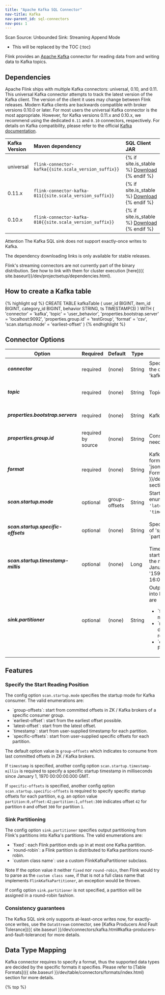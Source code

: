 ```yaml
---
title: "Apache Kafka SQL Connector"
nav-title: Kafka
nav-parent_id: sql-connectors
nav-pos: 1
---
```

<!--
Licensed to the Apache Software Foundation (ASF) under one
or more contributor license agreements.  See the NOTICE file
distributed with this work for additional information
regarding copyright ownership.  The ASF licenses this file
to you under the Apache License, Version 2.0 (the
"License"); you may not use this file except in compliance
with the License.  You may obtain a copy of the License at

  http://www.apache.org/licenses/LICENSE-2.0

Unless required by applicable law or agreed to in writing,
software distributed under the License is distributed on an
"AS IS" BASIS, WITHOUT WARRANTIES OR CONDITIONS OF ANY
KIND, either express or implied.  See the License for the
specific language governing permissions and limitations
under the License.
-->

<span class="label label-primary">Scan Source: Unbounded</span>
<span class="label label-primary">Sink: Streaming Append Mode</span>

* This will be replaced by the TOC
{:toc}

Flink provides an [Apache Kafka](https://kafka.apache.org) connector for reading data from and writing data to Kafka topics.

Dependencies
------------

Apache Flink ships with multiple Kafka connectors: universal, 0.10, and 0.11.
This universal Kafka connector attempts to track the latest version of the Kafka client.
The version of the client it uses may change between Flink releases.
Modern Kafka clients are backwards compatible with broker versions 0.10.0 or later.
For most users the universal Kafka connector is the most appropriate.
However, for Kafka versions 0.11.x and 0.10.x, we recommend using the dedicated ``0.11`` and ``0.10`` connectors, respectively.
For details on Kafka compatibility, please refer to the official [Kafka documentation](https://kafka.apache.org/protocol.html#protocol_compatibility).

| Kafka Version       | Maven dependency                                          | SQL Client JAR         |
| :------------------ | :-------------------------------------------------------- | :----------------------|
| universal           | `flink-connector-kafka{{site.scala_version_suffix}}`      | {% if site.is_stable %} [Download](https://repo.maven.apache.org/maven2/org/apache/flink/flink-connector-kafka{{site.scala_version_suffix}}/{{site.version}}/flink-connector-kafka{{site.scala_version_suffix}}-{{site.version}}.jar) {% endif %} |
| 0.11.x              | `flink-connector-kafka-011{{site.scala_version_suffix}}`  | {% if site.is_stable %} [Download](https://repo.maven.apache.org/maven2/org/apache/flink/flink-connector-kafka-011{{site.scala_version_suffix}}/{{site.version}}/flink-connector-kafka{{site.scala_version_suffix}}-{{site.version}}.jar) {% endif %} |
| 0.10.x              | `flink-connector-kafka-010{{site.scala_version_suffix}}`  | {% if site.is_stable %} [Download](https://repo.maven.apache.org/maven2/org/apache/flink/flink-connector-kafka-010{{site.scala_version_suffix}}/{{site.version}}/flink-connector-kafka{{site.scala_version_suffix}}-{{site.version}}.jar) {% endif %} |

<span class="label label-danger">Attention</span> The Kafka SQL sink does not support exactly-once writes to Kafka.

The dependency downloading links is only available for stable releases.

Flink's streaming connectors are not currently part of the binary distribution.
See how to link with them for cluster execution [here]({{ site.baseurl}}/dev/projectsetup/dependencies.html).

How to create a Kafka table
----------------
<div class="codetabs" markdown="1">
<div data-lang="SQL" markdown="1">
{% highlight sql %}
CREATE TABLE kafkaTable (
 user_id BIGINT,
 item_id BIGINT,
 category_id BIGINT,
 behavior STRING,
 ts TIMESTAMP(3)
) WITH (
 'connector' = 'kafka',
 'topic' = 'user_behavior',
 'properties.bootstrap.server' = 'localhost:9092',
 'properties.group.id' = 'testGroup',
 'format' = 'csv',
 'scan.startup.mode' = 'earliest-offset'
)
{% endhighlight %}
</div>
</div>

Connector Options
----------------

<table class="table table-bordered">
    <thead>
    <tr>
      <th class="text-left" style="width: 25%">Option</th>
      <th class="text-center" style="width: 8%">Required</th>
      <th class="text-center" style="width: 7%">Default</th>
      <th class="text-center" style="width: 10%">Type</th>
      <th class="text-center" style="width: 50%">Description</th>
    </tr>
    </thead>
    <tbody>
    <tr>
      <td><h5>connector</h5></td>
      <td>required</td>
      <td style="word-wrap: break-word;">(none)</td>
      <td>String</td>
      <td>Specify what connector to use, for Kafka the options are: 'kafka', 'kafka-0.11', 'kafka-0.10'.</td>
    </tr>
    <tr>
      <td><h5>topic</h5></td>
      <td>required</td>
      <td style="word-wrap: break-word;">(none)</td>
      <td>String</td>
      <td>Topic name from which the table is read.</td>
    </tr>
    <tr>
      <td><h5>properties.bootstrap.servers</h5></td>
      <td>required</td>
      <td style="word-wrap: break-word;">(none)</td>
      <td>String</td>
      <td>Kafka server connection string.</td>
    </tr>
    <tr>
      <td><h5>properties.group.id</h5></td>
      <td>required by source</td>
      <td style="word-wrap: break-word;">(none)</td>
      <td>String</td>
      <td>Consumer group in Kafka consumer, no need for Kafka producer</td>
    </tr>
    <tr>
      <td><h5>format</h5></td>
      <td>required</td>
      <td style="word-wrap: break-word;">(none)</td>
      <td>String</td>
      <td>Kafka connector requires to specify a format,
      the supported formats are 'csv', 'json' and 'avro'.
      Please refer to [Table Formats]({{ site.baseurl }}/dev/table/connect.html#table-formats) section for more details.
      </td>
    </tr>
    <tr>
      <td><h5>scan.startup.mode</h5></td>
      <td>optional</td>
      <td style="word-wrap: break-word;">group-offsets</td>
      <td>String</td>
      <td>Startup mode for Kafka consumer, valid enumerations are <code>'earliest-offset'</code>, <code>'latest-offset'</code>, <code>'group-offsets'</code>, <code>'timestamp'</code> or <code>'specific-offsets'</code>.</td>
    </tr>
    <tr>
      <td><h5>scan.startup.specific-offsets</h5></td>
      <td>optional</td>
      <td style="word-wrap: break-word;">(none)</td>
      <td>String</td>
      <td>Specifies offsets for each partition in case of 'specific-offsets' startup mode, e.g. `partition:0,offset:42;partition:1,offset:300`.
      </td>
    </tr>
    <tr>
      <td><h5>scan.startup.timestamp-millis</h5></td>
      <td>optional</td>
      <td style="word-wrap: break-word;">(none)</td>
      <td>Long</td>
      <td>Timestamp used in case of 'timestamp' startup mode, the 'timestamp' represents the milliseconds that have passed since January 1, 1970 00:00:00.000 GMT, e.g. '1591776274000' for '2020-06-10 16:04:34 +08:00'.</td>
    </tr>
    <tr>
      <td><h5>sink.partitioner</h5></td>
      <td>optional</td>
      <td style="word-wrap: break-word;">(none)</td>
      <td>String</td>
      <td>Output partitioning from Flink's partitions into Kafka's partitions. Valid enumerations are
      <ul>
        <li><span markdown="span">`fixed`</span>: each Flink partition ends up in at most one Kafka partition.</li>
        <li><span markdown="span">`round-robin`</span>: a Flink partition is distributed to Kafka partitions round-robin.</li>
        <li><span markdown="span">`custom class name`</span>: use a custom FlinkKafkaPartitioner subclass.</li>
      </ul>
      </td>
    </tr>
    </tbody>
</table>

Features
----------------

### Specify the Start Reading Position
The config option `scan.startup.mode` specifies the startup mode for Kafka consumer. The valid enumerations are:
<ul>
<li><span markdown="span">`group-offsets`</span>: start from committed offsets in ZK / Kafka brokers of a specific consumer group.</li>
<li><span markdown="span">`earliest-offset`</span>: start from the earliest offset possible.</li>
<li><span markdown="span">`latest-offset`</span>: start from the latest offset.</li>
<li><span markdown="span">`timestamp`</span>: start from user-supplied timestamp for each partition.</li>
<li><span markdown="span">`specific-offsets`</span>: start from user-supplied specific offsets for each partition.</li>
</ul>

The default option value is `group-offsets` which indicates to consume from last committed offsets in ZK / Kafka brokers.

If `timestamp` is specified, another config option `scan.startup.timestamp-millis` is required to specify a specific startup timestamp in milliseconds since January 1, 1970 00:00:00.000 GMT.

If `specific-offsets` is specified, another config option `scan.startup.specific-offsets` is required to specify specific startup offsets for each partition,
e.g. an option value `partition:0,offset:42;partition:1,offset:300` indicates offset `42` for partition `0` and offset `300` for partition `1`.

### Sink Partitioning
The config option `sink.partitioner` specifies output partitioning from Flink's partitions into Kafka's partitions. The valid enumerations are:
<ul>
<li><span markdown="span">`fixed`</span>: each Flink partition ends up in at most one Kafka partition.</li>
<li><span markdown="span">`round-robin`</span>: a Flink partition is distributed to Kafka partitions round-robin.</li>
<li><span markdown="span">`custom class name`</span>: use a custom FlinkKafkaPartitioner subclass.</li>
</ul>

<span class="label label-danger">Note</span> If the option value it neither `fixed` nor `round-robin`, then Flink would try to parse as
the `custom class name`, if that is not a full class name that implements `FlinkKafkaPartitioner`, an exception would be thrown.

If config option `sink.partitioner` is not specified, a partition will be assigned in a round-robin fashion.

### Consistency guarantees
The Kafka SQL sink only supports at-least-once writes now, for exactly-once writes, use the `DataStream` connector, see
[Kafka Producers And Fault Tolerance]({{ site.baseurl }}/dev/connectors/kafka.html#kafka-producers-and-fault-tolerance) for more details.

Data Type Mapping
----------------
Kafka connector requires to specify a format, thus the supported data types are decided by the specific formats it specifies.
Please refer to [Table Formats]({{ site.baseurl }}/dev/table/connectors/formats/index.html) section for more details.

{% top %}
